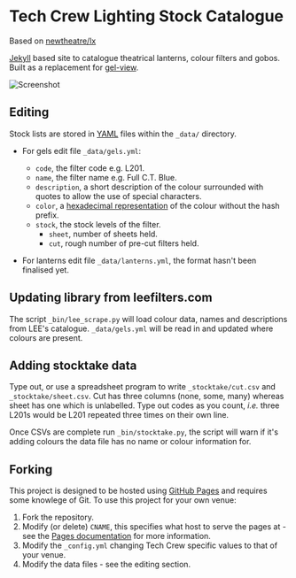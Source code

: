 # Tech Crew Lighting Stock Catalogue

Based on [newtheatre/lx](https://github.com/newtheatre/lx)

[Jekyll](http://jekyllrb.com/) based site to catalogue theatrical lanterns, colour filters and gobos. Built as a replacement for [gel-view](https://github.com/wjdp/gel-view/).

![Screenshot](https://raw.githubusercontent.com/newtheatre/lx/gh-pages/screenshot.png)

## Editing

Stock lists are stored in [YAML](http://yaml.org/) files within the `_data/` directory.

- For gels edit file `_data/gels.yml`:
  - `code`, the filter code e.g. L201.
  - `name`, the filter name e.g. Full C.T. Blue.
  - `description`, a short description of the colour surrounded with quotes to allow the use of special characters.
  - `color`, a [hexadecimal representation](https://en.wikipedia.org/wiki/Web_colors) of the colour without the hash prefix.
  - `stock`, the stock levels of the filter.
    - `sheet`, number of sheets held.
    - `cut`, rough number of pre-cut filters held.

- For lanterns edit file `_data/lanterns.yml`, the format hasn't been finalised yet.

## Updating library from leefilters.com

The script `_bin/lee_scrape.py` will load colour data, names and descriptions from LEE's catalogue. `_data/gels.yml` will be read in and updated where colours are present.

## Adding stocktake data

Type out, or use a spreadsheet program to write `_stocktake/cut.csv` and `_stocktake/sheet.csv`. Cut has three columns (none, some, many) whereas sheet has one which is unlabelled. Type out codes as you count, *i.e.* three L201s would be L201 repeated three times on their own line.

Once CSVs are complete run `_bin/stocktake.py`, the script will warn if it's adding colours the data file has no name or colour information for.

## Forking

This project is designed to be hosted using [GitHub Pages](https://pages.github.com/) and requires some knowlege of Git. To use this project for your own venue:

1. Fork the repository.
2. Modify (or delete) `CNAME`, this specifies what host to serve the pages at - see the [Pages documentation](https://help.github.com/articles/adding-a-cname-file-to-your-repository/) for more information.
3. Modify the `_config.yml` changing Tech Crew specific values to that of your venue.
4. Modify the data files - see the editing section.
